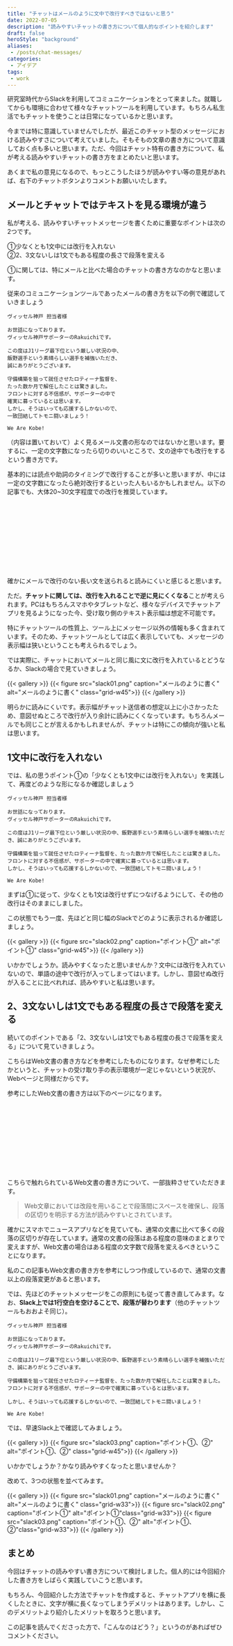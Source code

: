 ```yaml
---
title: "チャットはメールのように文中で改行すべきではないと思う"
date: 2022-07-05
description: "読みやすいチャットの書き方について個人的なポイントを紹介します"
draft: false
heroStyle: "background"
aliases:
 - /posts/chat-messages/
categories:
 - アイデア
tags:
 - work
---
```


研究室時代からSlackを利用してコミュニケーションをとって来ました。就職してからも環境に合わせて様々なチャットツールを利用しています。もちろん私生活でもチャットを使うことは日常になっているかと思います。

今までは特に意識していませんでしたが、最近このチャット型のメッセージにおける読みやすさについて考えていました。そもそもの文章の書き方について意識しておく点も多いと思います。ただ、今回はチャット特有の書き方について、私が考える読みやすいチャットの書き方をまとめたいと思います。

あくまで私の意見になるので、もっとこうしたほうが読みやすい等の意見があれば、右下のチャットボタンよりコメントお願いいたします。

## メールとチャットではテキストを見る環境が違う

私が考える、読みやすいチャットメッセージを書くために重要なポイントは次の2つです。

<p class="point-left">①少なくとも1文中には改行を入れない<br>②2、3文ないしは1文でもある程度の長さで段落を変える</p>

①に関しては、特にメールと比べた場合のチャットの書き方なのかなと思います。

従来のコミュニケーションツールであったメールの書き方を以下の例で確認していきましょう

```text
ヴィッセル神戸 担当者様

お世話になっております。
ヴィッセル神戸サポーターのRakuichiです。

この度はJ1リーグ最下位という厳しい状況の中、
飯野選手という素晴らしい選手を補強いただき、
誠にありがとうございます。

守備構築を狙って就任させたロティーナ監督を、
たった数か月で解任したことは驚きました。
フロントに対する不信感が、サポーターの中で
確実に募っているとは思います。
しかし、そうはいっても応援するしかないので、
一致団結してトモニ闘いましょう！

We Are Kobe!
```

（内容は置いておいて）よく見るメール文書の形なのではないかと思います。要するに、一定の文字数になったら切りのいいところで、文の途中でも改行をするという書き方です。

基本的には読点や助詞のタイミングで改行することが多いと思いますが、中には一定の文字数になったら絶対改行するといった人もいるかもしれません。以下の記事でも、大体20~30文字程度での改行を推奨しています。

<div class="iframely-embed"><div class="iframely-responsive" style="height: 140px; padding-bottom: 0;"><a href="https://mailwise.cybozu.co.jp/column/29.html" data-iframely-url="//iframely.net/vaEOr1a?card=small"></a></div></div><br><script async src="//iframely.net/embed.js" charset="utf-8"></script>

確かにメールで改行のない長い文を送られると読みにくいと感じると思います。

ただ。**チャットに関しては、改行を入れることで逆に見にくくなる**ことが考えられます。PCはもちろんスマホやタブレットなど、様々なデバイスでチャットアプリを見るようになった今、受け取り側のテキスト表示幅は想定不可能です。

特にチャットツールの性質上、ツール上にメッセージ以外の情報も多く含まれています。そのため、チャットツールとしては広く表示していても、メッセージの表示幅は狭いということも考えられるでしょう。

では実際に、チャットにおいてメールと同じ風に文に改行を入れているとどうなるか、Slackの場合で見ていきましょう。

{{< gallery >}}
{{< figure src="slack01.png" caption="メールのように書く" alt="メールのように書く" class="grid-w45">}}
{{< /gallery >}}

明らかに読みにくいです。表示幅がチャット送信者の想定以上に小さかったため、意図せぬところで改行が入り余計に読みにくくなっています。もちろんメールでも同じことが言えるかもしれませんが、チャットは特にこの傾向が強いと私は思います。

## 1文中に改行を入れない

では、私の思うポイント①の「少なくとも1文中には改行を入れない」を実践して、再度どのような形になるか確認しましょう

```text
ヴィッセル神戸 担当者様

お世話になっております。
ヴィッセル神戸サポーターのRakuichiです。

この度はJ1リーグ最下位という厳しい状況の中、飯野選手という素晴らしい選手を補強いただき、誠にありがとうございます。

守備構築を狙って就任させたロティーナ監督を、たった数か月で解任したことは驚きました。
フロントに対する不信感が、サポーターの中で確実に募っているとは思います。
しかし、そうはいっても応援するしかないので、一致団結してトモニ闘いましょう！

We Are Kobe!
```

まずは①に従って、少なくとも1文は改行せずにつなげるようにして、その他の改行はそのままにしました。

この状態でもう一度、先ほどと同じ幅のSlackでどのように表示されるか確認しましょう。

{{< gallery >}}
{{< figure src="slack02.png" caption="ポイント①" alt="ポイント①" class="grid-w45">}}
{{< /gallery >}}

いかかでしょうか。読みやすくなったと思いませんか？文中には改行を入れていないので、単語の途中で改行が入ってしまってはいます。しかし、意図せぬ改行が入ることに比べれれば、読みやすいと私は思います。

## 2、3文ないしは1文でもある程度の長さで段落を変える

続いてのポイントである「2、3文ないしは1文でもある程度の長さで段落を変える」について見ていきましょう。

こちらはWeb文書の書き方などを参考にしたものになります。なぜ参考にしたかというと、チャットの受け取り手の表示環境が一定じゃないという状況が、Webページと同様だからです。

参考にしたWeb文書の書き方は以下のページになります。

<div class="iframely-embed"><div class="iframely-responsive" style="height: 140px; padding-bottom: 0;"><a href="https://www.asobou.co.jp/blog/web/web-writing" data-iframely-url="//iframely.net/TOpYBrF?card=small"></a></div></div><script async src="//iframely.net/embed.js" charset="utf-8"></script><br>

こちらで触れられているWeb文書の書き方について、一部抜粋させていただきます。

> Web文章においては改段を用いることで段落間にスペースを確保し、段落の区切りを明示する方法が読みやすいとされています。

確かにスマホでニュースアプリなどを見ていても、通常の文書に比べて多くの段落の区切りが存在しています。通常の文書の段落はある程度の意味のまとまりで変えますが、Web文書の場合はある程度の文字数で段落を変えるべきということになります。

私のこの記事もWeb文書の書き方を参考にしつつ作成しているので、通常の文書以上の段落変更があると思います。

では、先ほどのチャットメッセージをこの原則にも従って書き直してみます。なお、**Slack上では1行空白を空けることで、段落が替わります**（他のチャットツールもおおよそ同じ）。

```text
ヴィッセル神戸 担当者様

お世話になっております。
ヴィッセル神戸サポーターのRakuichiです。

この度はJ1リーグ最下位という厳しい状況の中、飯野選手という素晴らしい選手を補強いただき、誠にありがとうございます。

守備構築を狙って就任させたロティーナ監督を、たった数か月で解任したことは驚きました。フロントに対する不信感が、サポーターの中で確実に募っているとは思います。

しかし、そうはいっても応援するしかないので、一致団結してトモニ闘いましょう！

We Are Kobe!
```

では、早速Slack上で確認してみましょう。

{{< gallery >}}
{{< figure src="slack03.png" caption="ポイント①、②" alt="ポイント①、②" class="grid-w45">}}
{{< /gallery >}}

いかかでしょうか？かなり読みやすくなったと思いませんか？

改めて、3つの状態を並べてみます。

{{< gallery >}}
{{< figure src="slack01.png" caption="メールのように書く" alt="メールのように書く" class="grid-w33">}}
{{< figure src="slack02.png" caption="ポイント①" alt="ポイント①"class="grid-w33">}}
{{< figure src="slack03.png" caption="ポイント①、②" alt="ポイント①、②"class="grid-w33">}}
{{< /gallery >}}

## まとめ

今回はチャットの読みやすい書き方について検討しました。個人的には今回紹介した書き方をしばらく実践していこうと思います。

もちろん、今回紹介した方法でチャットを作成すると、チャットアプリを横に長くしたときに、文字が横に長くなってしまうデメリットはあります。しかし、このデメリットより紹介したメリットを取ろうと思います。

この記事を読んでくださった方で、「こんなのはどう？」というのがあればぜひコメントください。

